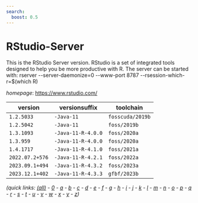```yaml
---
search:
  boost: 0.5
---
```

# RStudio-Server

This is the RStudio Server version. RStudio is a set of integrated tools designed to help you be more productive with R.  The server can be started with:   rserver --server-daemonize=0 --www-port 8787 --rsession-which-r=$(which R)

*homepage*: <https://www.rstudio.com/>

version | versionsuffix | toolchain
--------|---------------|----------
``1.2.5033`` | ``-Java-11`` | ``fosscuda/2019b``
``1.2.5042`` | ``-Java-11`` | ``foss/2019b``
``1.3.1093`` | ``-Java-11-R-4.0.0`` | ``foss/2020a``
``1.3.959`` | ``-Java-11-R-4.0.0`` | ``foss/2020a``
``1.4.1717`` | ``-Java-11-R-4.1.0`` | ``foss/2021a``
``2022.07.2+576`` | ``-Java-11-R-4.2.1`` | ``foss/2022a``
``2023.09.1+494`` | ``-Java-11-R-4.3.2`` | ``foss/2023a``
``2023.12.1+402`` | ``-Java-11-R-4.3.3`` | ``gfbf/2023b``


*(quick links: [(all)](../index.md) - [0](../0/index.md) - [a](../a/index.md) - [b](../b/index.md) - [c](../c/index.md) - [d](../d/index.md) - [e](../e/index.md) - [f](../f/index.md) - [g](../g/index.md) - [h](../h/index.md) - [i](../i/index.md) - [j](../j/index.md) - [k](../k/index.md) - [l](../l/index.md) - [m](../m/index.md) - [n](../n/index.md) - [o](../o/index.md) - [p](../p/index.md) - [q](../q/index.md) - [r](../r/index.md) - [s](../s/index.md) - [t](../t/index.md) - [u](../u/index.md) - [v](../v/index.md) - [w](../w/index.md) - [x](../x/index.md) - [y](../y/index.md) - [z](../z/index.md))*

